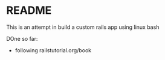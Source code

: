 # README

This is an attempt in build a custom rails app using linux bash

DOne so far:

* following railstutorial.org/book
